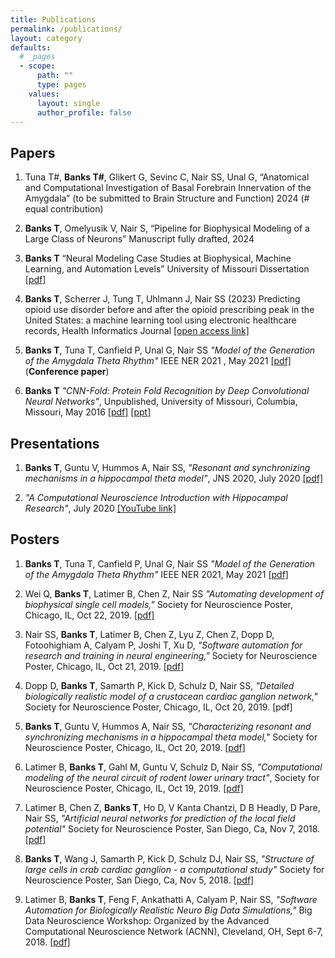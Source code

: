 ```yaml
---
title: Publications
permalink: /publications/
layout: category
defaults:
  # _pages
  - scope:
      path: ""
      type: pages
    values:
      layout: single
      author_profile: false
---
```

## Papers
	
1. Tuna T#, **Banks T#**, Glikert G, Sevinc C, Nair SS, Unal G, “Anatomical and Computational Investigation of Basal Forebrain Innervation of the Amygdala” (to be submitted to Brain Structure and Function) 2024 (# equal contribution)

1. **Banks T**, Omelyusik V, Nair S, “Pipeline for Biophysical Modeling of a Large Class of Neurons” Manuscript fully drafted, 2024

1. **Banks T** “Neural Modeling Case Studies at Biophysical, Machine Learning, and Automation Levels” University of Missouri Dissertation [[pdf]](/assets/Tyler%20Banks%20Dissertation%2012-19-23.pdf)

1. **Banks T**, Scherrer J, Tung T, Uhlmann J, Nair SS (2023) Predicting opioid use disorder 	before and after the opioid prescribing peak in the United States: a machine learning tool using electronic healthcare records, Health Informatics Journal [[open access link]](https://doi.org/10.1177/14604582231168826)

1. **Banks T**, Tuna T, Canfield P, Unal G, Nair SS *"Model of the Generation of the Amygdala Theta Rhythm"* IEEE NER 2021 , May 2021 [[pdf]](/assets/NER_2021_AMYGDALA_PAPER.pdf) (**Conference paper**)

1. **Banks T** *"CNN-Fold: Protein Fold Recognition by Deep Convolutional Neural Networks"*, Unpublished, University of Missouri, Columbia, Missouri, May 2016 [[pdf]](/assets/Master_Report_Banks_Tyler_final_with_committee.pdf) [[ppt]](/assets/CNN-Fold-Banks-Tyler-Defense_wd_correct.pdf)

## Presentations

1. **Banks T**, Guntu V, Hummos A, Nair SS, *"Resonant and synchronizing mechanisms in a hippocampal theta model"*, JNS 2020, July 2020 [[pdf]](/assets/-965511648-2.pdf)

1. *"A Computational Neuroscience Introduction with Hippocampal Research"*, July 2020 [[YouTube link]](https://www.youtube.com/watch?v=XLrbyPIody4)

## Posters

1. **Banks T**, Tuna T, Canfield P, Unal G, Nair SS *"Model of the Generation of the Amygdala Theta Rhythm"* IEEE NER 2021, May 2021 [[pdf]](/assets/2021_IEEE_NER_Poster_Final.pdf)

1. Wei Q, **Banks T**, Latimer B, Chen Z, Nair SS *"Automating development of biophysical single cell models,"* Society for Neuroscience Poster, Chicago, IL, Oct 22, 2019. [[pdf]](/assets/sfn2019/2019_SFN_Automation_Poster.pdf)

1. Nair SS, **Banks T**, Latimer B, Chen Z, Lyu Z, Chen Z, Dopp D, Fotoohighiam A, Calyam P, Joshi T, Xu D, *"Software automation for research and training in neural engineering,"* Society for Neuroscience Poster, Chicago, IL, Oct 21, 2019. [[pdf]](/assets/sfn2019/2019_SFN_Wei_Poster.pdf)

1. Dopp D, **Banks T**, Samarth P, Kick D, Schulz D, Nair SS, *"Detailed biologically realistic model of a crustacean cardiac ganglion network,"* Society for Neuroscience Poster, Chicago, IL, Oct 20, 2019. [pdf]

1. **Banks T**, Guntu V, Hummos A, Nair SS, *"Characterizing resonant and synchronizing mechanisms in a hippocampal theta model,"* Society for Neuroscience Poster, Chicago, IL, Oct 20, 2019. [[pdf]](/assets/sfn2019/2019_SFN_Hipp_Poster.pdf)

1. Latimer B, **Banks T**, Gahl M, Guntu V, Schulz D, Nair SS, *"Computational modeling of the neural circuit of rodent lower urinary tract"*, Society for Neuroscience Poster, Chicago, IL, Oct 19, 2019. [[pdf]](/assets/sfn2019/2019_SFN_LUT_poster.pdf)

1. Latimer B, Chen Z, **Banks T**, Ho D, V Kanta Chantzi, D B Headly, D Pare, Nair SS, *"Artificial neural networks for prediction of the local field potential"* Society for Neuroscience Poster, San Diego, Ca, Nov 7, 2018. [[pdf]](/assets/2018SFN_LFP_Prediction.pdf)

1. **Banks T**, Wang J, Samarth P, Kick D, Schulz DJ, Nair SS, *"Structure of large cells in crab cardiac ganglion - a computational study"* Society for Neuroscience Poster, San Diego, Ca, Nov 5, 2018. [[pdf]](/assets/2018SFN_Banks.pdf)

1. Latimer B, **Banks T**, Feng F, Ankathatti A, Calyam P, Nair SS, *"Software Automation for Biologically Realistic Neuro Big Data Simulations,"* Big Data Neuroscience Workshop: Organized by the Advanced Computational Neuroscience Network (ACNN), Cleveland, OH, Sept 6-7, 2018. [[pdf]](/assets/2018NeuroBigData_poster.pdf)




